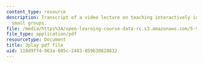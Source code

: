 ```yaml
---
content_type: resource
description: Transcript of a video lecture on teaching interactively in large and
  small groups.
file: /media/https%3A/open-learning-course-data-rc.s3.amazonaws.com/5-95j-teaching-college-level-science-and-engineering-spring-2009/118d9ff4963a605c2483059b30828832_5uTd3WzQulo.pdf
file_type: application/pdf
resourcetype: Document
title: 3play pdf file
uid: 118d9ff4-963a-605c-2483-059b30828832
---
```

